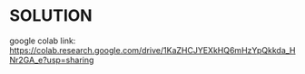 # SOLUTION


google colab link: https://colab.research.google.com/drive/1KaZHCJYEXkHQ6mHzYpQkkda_HNr2GA_e?usp=sharing

